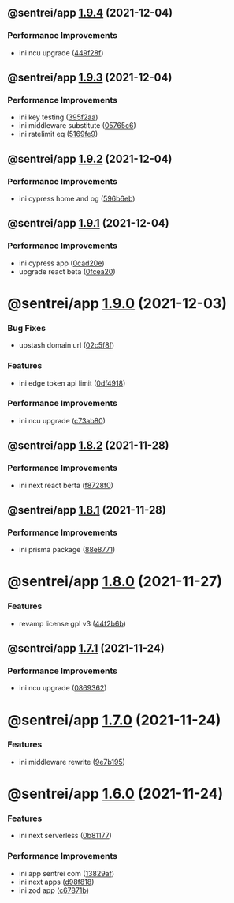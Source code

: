 ## @sentrei/app [1.9.4](https://github.com/sentrei/sentrei/compare/@sentrei/app@1.9.3...@sentrei/app@1.9.4) (2021-12-04)

### Performance Improvements

- ini ncu upgrade ([449f28f](https://github.com/sentrei/sentrei/commit/449f28f547a35fdc662558026f29d41a716481f1))

## @sentrei/app [1.9.3](https://github.com/sentrei/sentrei/compare/@sentrei/app@1.9.2...@sentrei/app@1.9.3) (2021-12-04)

### Performance Improvements

- ini key testing ([395f2aa](https://github.com/sentrei/sentrei/commit/395f2aa58992316883d36ecc6ba903be18fd4ad8))
- ini middleware substitute ([05765c6](https://github.com/sentrei/sentrei/commit/05765c6db5af08bb46fd82352f1ed4442e6815d9))
- ini ratelimit eq ([5169fe9](https://github.com/sentrei/sentrei/commit/5169fe9f753bfe8bde851a04eaf1e6f9ff5d4977))

## @sentrei/app [1.9.2](https://github.com/sentrei/sentrei/compare/@sentrei/app@1.9.1...@sentrei/app@1.9.2) (2021-12-04)

### Performance Improvements

- ini cypress home and og ([596b6eb](https://github.com/sentrei/sentrei/commit/596b6eb9bc241d15753cda339820aef88fb13b70))

## @sentrei/app [1.9.1](https://github.com/sentrei/sentrei/compare/@sentrei/app@1.9.0...@sentrei/app@1.9.1) (2021-12-04)

### Performance Improvements

- ini cypress app ([0cad20e](https://github.com/sentrei/sentrei/commit/0cad20e425aa9ea1aaf505deeff67fabc370b19e))
- upgrade react beta ([0fcea20](https://github.com/sentrei/sentrei/commit/0fcea20cab75d993b9d507f49a7f5d98023bec15))

# @sentrei/app [1.9.0](https://github.com/sentrei/sentrei/compare/@sentrei/app@1.8.2...@sentrei/app@1.9.0) (2021-12-03)

### Bug Fixes

- upstash domain url ([02c5f8f](https://github.com/sentrei/sentrei/commit/02c5f8fc2f8e152cebe2fbd0b834bb5af0b3b5a8))

### Features

- ini edge token api limit ([0df4918](https://github.com/sentrei/sentrei/commit/0df49182c0127532e5f2cf97471ca7a7854650b8))

### Performance Improvements

- ini ncu upgrade ([c73ab80](https://github.com/sentrei/sentrei/commit/c73ab80f3d6d1345d98608d085606e94bb978cbc))

## @sentrei/app [1.8.2](https://github.com/sentrei/sentrei/compare/@sentrei/app@1.8.1...@sentrei/app@1.8.2) (2021-11-28)

### Performance Improvements

- ini next react berta ([f8728f0](https://github.com/sentrei/sentrei/commit/f8728f019a31250ed868d624ddf44faa347f082d))

## @sentrei/app [1.8.1](https://github.com/sentrei/sentrei/compare/@sentrei/app@1.8.0...@sentrei/app@1.8.1) (2021-11-28)

### Performance Improvements

- ini prisma package ([88e8771](https://github.com/sentrei/sentrei/commit/88e8771bfea590f0564a9308dc81b6ee22e9a699))

# @sentrei/app [1.8.0](https://github.com/sentrei/sentrei/compare/@sentrei/app@1.7.1...@sentrei/app@1.8.0) (2021-11-27)

### Features

- revamp license gpl v3 ([44f2b6b](https://github.com/sentrei/sentrei/commit/44f2b6b82a9a32a04e3ea300fed8bf1274bb5421))

## @sentrei/app [1.7.1](https://github.com/sentrei/sentrei/compare/@sentrei/app@1.7.0...@sentrei/app@1.7.1) (2021-11-24)

### Performance Improvements

- ini ncu upgrade ([0869362](https://github.com/sentrei/sentrei/commit/0869362066c5b865c91ab102178ca53f17f87d44))

# @sentrei/app [1.7.0](https://github.com/sentrei/sentrei/compare/@sentrei/app@1.6.0...@sentrei/app@1.7.0) (2021-11-24)

### Features

- ini middleware rewrite ([9e7b195](https://github.com/sentrei/sentrei/commit/9e7b195eee0feb21ffab60093e8c62b69af4bd0a))

# @sentrei/app [1.6.0](https://github.com/sentrei/sentrei/compare/@sentrei/app@1.5.3...@sentrei/app@1.6.0) (2021-11-24)

### Features

- ini next serverless ([0b81177](https://github.com/sentrei/sentrei/commit/0b81177672b8860c276021160018de4fc1896714))

### Performance Improvements

- ini app sentrei com ([13829af](https://github.com/sentrei/sentrei/commit/13829af431926ee2e59cb7860110ea2f80ef3148))
- ini next apps ([d98f818](https://github.com/sentrei/sentrei/commit/d98f81880286b382919f31e31faad64164a10fde))
- ini zod app ([c67871b](https://github.com/sentrei/sentrei/commit/c67871beb6e41836eefdd442af9291fc517b3bb4))

